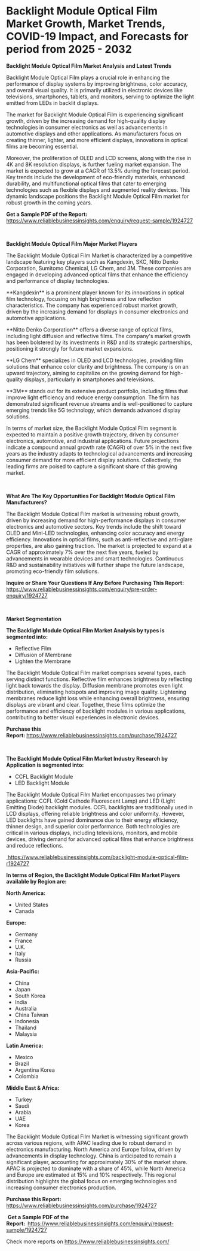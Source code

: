 <p><h1>Backlight Module Optical Film Market Growth, Market Trends, COVID-19 Impact, and Forecasts for period from 2025 - 2032</h1></p><p><strong>Backlight Module Optical Film Market Analysis and Latest Trends</strong></p>
<p><p>Backlight Module Optical Film plays a crucial role in enhancing the performance of display systems by improving brightness, color accuracy, and overall visual quality. It is primarily utilized in electronic devices like televisions, smartphones, tablets, and monitors, serving to optimize the light emitted from LEDs in backlit displays. </p><p>The market for Backlight Module Optical Film is experiencing significant growth, driven by the increasing demand for high-quality display technologies in consumer electronics as well as advancements in automotive displays and other applications. As manufacturers focus on creating thinner, lighter, and more efficient displays, innovations in optical films are becoming essential. </p><p>Moreover, the proliferation of OLED and LCD screens, along with the rise in 4K and 8K resolution displays, is further fueling market expansion. The market is expected to grow at a CAGR of 13.5% during the forecast period. Key trends include the development of eco-friendly materials, enhanced durability, and multifunctional optical films that cater to emerging technologies such as flexible displays and augmented reality devices. This dynamic landscape positions the Backlight Module Optical Film market for robust growth in the coming years.</p></p>
<p><strong>Get a Sample PDF of the Report:&nbsp;</strong> <a href="https://www.reliablebusinessinsights.com/enquiry/request-sample/1924727?utm_campaign=1117&utm_medium=2&utm_source=Github&utm_content=ia&utm_term=14012025&utm_id=backlight-module-optical-film">https://www.reliablebusinessinsights.com/enquiry/request-sample/1924727</a></p>
<p>&nbsp;</p>
<p><strong>Backlight Module Optical Film Major Market Players</strong></p>
<p><p>The Backlight Module Optical Film Market is characterized by a competitive landscape featuring key players such as Kangdexin, SKC, Nitto Denko Corporation, Sumitomo Chemical, LG Chem, and 3M. These companies are engaged in developing advanced optical films that enhance the efficiency and performance of display technologies.</p><p>**Kangdexin** is a prominent player known for its innovations in optical film technology, focusing on high brightness and low reflection characteristics. The company has experienced robust market growth, driven by the increasing demand for displays in consumer electronics and automotive applications.</p><p>**Nitto Denko Corporation** offers a diverse range of optical films, including light diffusion and reflective films. The company's market growth has been bolstered by its investments in R&D and its strategic partnerships, positioning it strongly for future market expansions.</p><p>**LG Chem** specializes in OLED and LCD technologies, providing film solutions that enhance color clarity and brightness. The company is on an upward trajectory, aiming to capitalize on the growing demand for high-quality displays, particularly in smartphones and televisions.</p><p>**3M** stands out for its extensive product portfolio, including films that improve light efficiency and reduce energy consumption. The firm has demonstrated significant revenue streams and is well-positioned to capture emerging trends like 5G technology, which demands advanced display solutions.</p><p>In terms of market size, the Backlight Module Optical Film segment is expected to maintain a positive growth trajectory, driven by consumer electronics, automotive, and industrial applications. Future projections indicate a compound annual growth rate (CAGR) of over 5% in the next five years as the industry adapts to technological advancements and increasing consumer demand for more efficient display solutions. Collectively, the leading firms are poised to capture a significant share of this growing market.</p></p>
<p>&nbsp;</p>
<p><strong>What Are The Key Opportunities For Backlight Module Optical Film Manufacturers?</strong></p>
<p><p>The Backlight Module Optical Film market is witnessing robust growth, driven by increasing demand for high-performance displays in consumer electronics and automotive sectors. Key trends include the shift toward OLED and Mini-LED technologies, enhancing color accuracy and energy efficiency. Innovations in optical films, such as anti-reflective and anti-glare properties, are also gaining traction. The market is projected to expand at a CAGR of approximately 7% over the next five years, fueled by advancements in wearable devices and smart technologies. Continuous R&D and sustainability initiatives will further shape the future landscape, promoting eco-friendly film solutions.</p></p>
<p><strong>Inquire or Share Your Questions If Any Before Purchasing This Report:</strong> <a href="https://www.reliablebusinessinsights.com/enquiry/pre-order-enquiry/1924727?utm_campaign=1117&utm_medium=2&utm_source=Github&utm_content=ia&utm_term=14012025&utm_id=backlight-module-optical-film">https://www.reliablebusinessinsights.com/enquiry/pre-order-enquiry/1924727</a></p>
<p>&nbsp;</p>
<p><strong>Market Segmentation</strong></p>
<p><strong>The Backlight Module Optical Film Market Analysis by types is segmented into:</strong></p>
<p><ul><li>Reflective Film</li><li>Diffusion of Membrane</li><li>Lighten the Membrane</li></ul></p>
<p><p>The Backlight Module Optical Film market comprises several types, each serving distinct functions. Reflective film enhances brightness by reflecting light back towards the display. Diffusion membrane promotes even light distribution, eliminating hotspots and improving image quality. Lightening membranes reduce light loss while enhancing overall brightness, ensuring displays are vibrant and clear. Together, these films optimize the performance and efficiency of backlight modules in various applications, contributing to better visual experiences in electronic devices.</p></p>
<p><strong>Purchase this Report:&nbsp;</strong><a href="https://www.reliablebusinessinsights.com/purchase/1924727?utm_campaign=1117&utm_medium=2&utm_source=Github&utm_content=ia&utm_term=14012025&utm_id=backlight-module-optical-film">https://www.reliablebusinessinsights.com/purchase/1924727</a></p>
<p>&nbsp;</p>
<p><strong>The Backlight Module Optical Film Market Industry Research by Application is segmented into:</strong></p>
<p><ul><li>CCFL Backlight Module</li><li>LED Backlight Module</li></ul></p>
<p><p>The Backlight Module Optical Film Market encompasses two primary applications: CCFL (Cold Cathode Fluorescent Lamp) and LED (Light Emitting Diode) backlight modules. CCFL backlights are traditionally used in LCD displays, offering reliable brightness and color uniformity. However, LED backlights have gained dominance due to their energy efficiency, thinner design, and superior color performance. Both technologies are critical in various displays, including televisions, monitors, and mobile devices, driving demand for advanced optical films that enhance brightness and reduce reflections.</p></p>
<p><a href="https://www.reliablebusinessinsights.com/backlight-module-optical-film-r1924727?utm_campaign=1117&utm_medium=2&utm_source=Github&utm_content=ia&utm_term=14012025&utm_id=backlight-module-optical-film">&nbsp;https://www.reliablebusinessinsights.com/backlight-module-optical-film-r1924727</a></p>
<p><strong>In terms of Region, the Backlight Module Optical Film Market Players available by Region are:</strong></p>
<p>
    <p> <strong> North America: </strong>
        <ul>
            <li>United States</li>
            <li>Canada</li>
        </ul>
        </p> 
    <p> <strong> Europe: </strong>
        <ul>
            <li>Germany</li>
            <li>France</li>
            <li>U.K.</li>
            <li>Italy</li>
            <li>Russia</li>
        </ul>
        </p> 
    <p> <strong> Asia-Pacific: </strong>
        <ul>
            <li>China</li>
            <li>Japan</li>
            <li>South Korea</li>
            <li>India</li>
            <li>Australia</li>
            <li>China Taiwan</li>
            <li>Indonesia</li>
            <li>Thailand</li>
            <li>Malaysia</li>
        </ul>
        </p> 
    <p> <strong> Latin America: </strong>
        <ul>
            <li>Mexico</li>
            <li>Brazil</li>
            <li>Argentina Korea</li>
            <li>Colombia</li>
        </ul>
        </p> 
    <p> <strong> Middle East & Africa: </strong>
        <ul>
            <li>Turkey</li>
            <li>Saudi</li>
            <li>Arabia</li>
            <li>UAE</li>
            <li>Korea</li>
        </ul>
    </p>
    </p>
<p><p>The Backlight Module Optical Film Market is witnessing significant growth across various regions, with APAC leading due to robust demand in electronics manufacturing. North America and Europe follow, driven by advancements in display technology. China is anticipated to remain a significant player, accounting for approximately 30% of the market share. APAC is projected to dominate with a share of 45%, while North America and Europe are estimated at 15% and 10% respectively. This regional distribution highlights the global focus on emerging technologies and increasing consumer electronics production.</p></p>
<p><strong>Purchase this Report: </strong><a href="https://www.reliablebusinessinsights.com/purchase/1924727?utm_campaign=1117&utm_medium=2&utm_source=Github&utm_content=ia&utm_term=14012025&utm_id=backlight-module-optical-film">https://www.reliablebusinessinsights.com/purchase/1924727</a></p>
<p>&nbsp;<strong>Get a Sample PDF of the Report:&nbsp;&nbsp;</strong><a href="https://www.reliablebusinessinsights.com/enquiry/request-sample/1924727?utm_campaign=1117&utm_medium=2&utm_source=Github&utm_content=ia&utm_term=14012025&utm_id=backlight-module-optical-film">https://www.reliablebusinessinsights.com/enquiry/request-sample/1924727</a></p>
<p><strong></strong></p>
<p>Check more reports on <a href="https://www.reliablebusinessinsights.com/?utm_campaign=1117&utm_medium=2&utm_source=Github&utm_content=ia&utm_term=14012025&utm_id=backlight-module-optical-film">https://www.reliablebusinessinsights.com/</a></p>